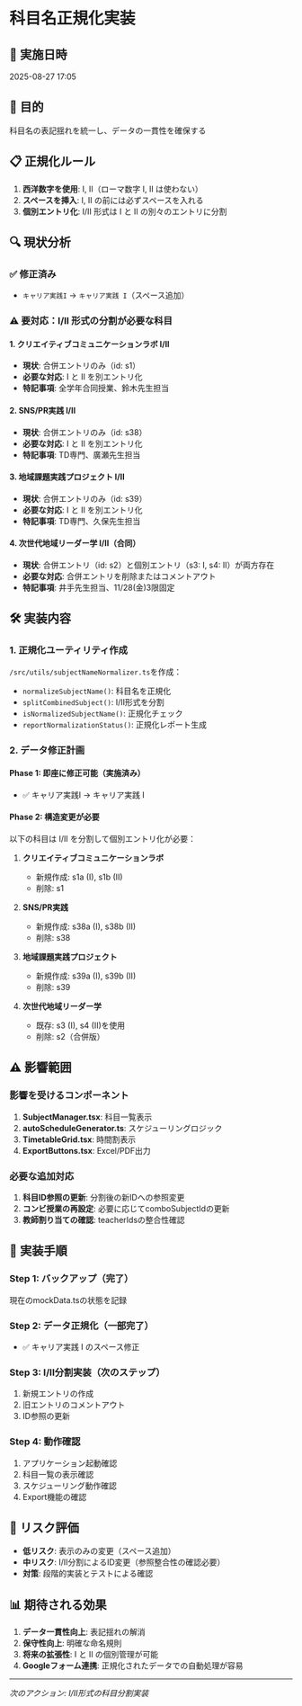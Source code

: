 # 科目名正規化実装

## 📅 実施日時
2025-08-27 17:05

## 🎯 目的
科目名の表記揺れを統一し、データの一貫性を確保する

## 📋 正規化ルール
1. **西洋数字を使用**: I, II（ローマ数字 Ⅰ, Ⅱ は使わない）
2. **スペースを挿入**: I, II の前には必ずスペースを入れる
3. **個別エントリ化**: I/II 形式は I と II の別々のエントリに分割

## 🔍 現状分析

### ✅ 修正済み
- `キャリア実践I` → `キャリア実践 I`（スペース追加）

### ⚠️ 要対応：I/II 形式の分割が必要な科目

#### 1. クリエイティブコミュニケーションラボ I/II
- **現状**: 合併エントリのみ（id: s1）
- **必要な対応**: I と II を別エントリ化
- **特記事項**: 全学年合同授業、鈴木先生担当

#### 2. SNS/PR実践 I/II
- **現状**: 合併エントリのみ（id: s38）
- **必要な対応**: I と II を別エントリ化
- **特記事項**: TD専門、廣瀬先生担当

#### 3. 地域課題実践プロジェクト I/II
- **現状**: 合併エントリのみ（id: s39）
- **必要な対応**: I と II を別エントリ化
- **特記事項**: TD専門、久保先生担当

#### 4. 次世代地域リーダー学 I/II（合同）
- **現状**: 合併エントリ（id: s2）と個別エントリ（s3: I, s4: II）が両方存在
- **必要な対応**: 合併エントリを削除またはコメントアウト
- **特記事項**: 井手先生担当、11/28(金)3限固定

## 🛠️ 実装内容

### 1. 正規化ユーティリティ作成
`/src/utils/subjectNameNormalizer.ts`を作成：
- `normalizeSubjectName()`: 科目名を正規化
- `splitCombinedSubject()`: I/II形式を分割
- `isNormalizedSubjectName()`: 正規化チェック
- `reportNormalizationStatus()`: 正規化レポート生成

### 2. データ修正計画

#### Phase 1: 即座に修正可能（実施済み）
- ✅ キャリア実践I → キャリア実践 I

#### Phase 2: 構造変更が必要
以下の科目は I/II を分割して個別エントリ化が必要：

1. **クリエイティブコミュニケーションラボ**
   - 新規作成: s1a (I), s1b (II)
   - 削除: s1

2. **SNS/PR実践**
   - 新規作成: s38a (I), s38b (II)
   - 削除: s38

3. **地域課題実践プロジェクト**
   - 新規作成: s39a (I), s39b (II)
   - 削除: s39

4. **次世代地域リーダー学**
   - 既存: s3 (I), s4 (II)を使用
   - 削除: s2（合併版）

## ⚠️ 影響範囲

### 影響を受けるコンポーネント
1. **SubjectManager.tsx**: 科目一覧表示
2. **autoScheduleGenerator.ts**: スケジューリングロジック
3. **TimetableGrid.tsx**: 時間割表示
4. **ExportButtons.tsx**: Excel/PDF出力

### 必要な追加対応
1. **科目ID参照の更新**: 分割後の新IDへの参照変更
2. **コンビ授業の再設定**: 必要に応じてcomboSubjectIdの更新
3. **教師割り当ての確認**: teacherIdsの整合性確認

## 📝 実装手順

### Step 1: バックアップ（完了）
現在のmockData.tsの状態を記録

### Step 2: データ正規化（一部完了）
- ✅ キャリア実践 I のスペース修正

### Step 3: I/II分割実装（次のステップ）
1. 新規エントリの作成
2. 旧エントリのコメントアウト
3. ID参照の更新

### Step 4: 動作確認
1. アプリケーション起動確認
2. 科目一覧の表示確認
3. スケジューリング動作確認
4. Export機能の確認

## 🚨 リスク評価
- **低リスク**: 表示のみの変更（スペース追加）
- **中リスク**: I/II分割によるID変更（参照整合性の確認必要）
- **対策**: 段階的実装とテストによる確認

## 📊 期待される効果
1. **データ一貫性向上**: 表記揺れの解消
2. **保守性向上**: 明確な命名規則
3. **将来の拡張性**: I と II の個別管理が可能
4. **Googleフォーム連携**: 正規化されたデータでの自動処理が容易

---
*次のアクション: I/II形式の科目分割実装*